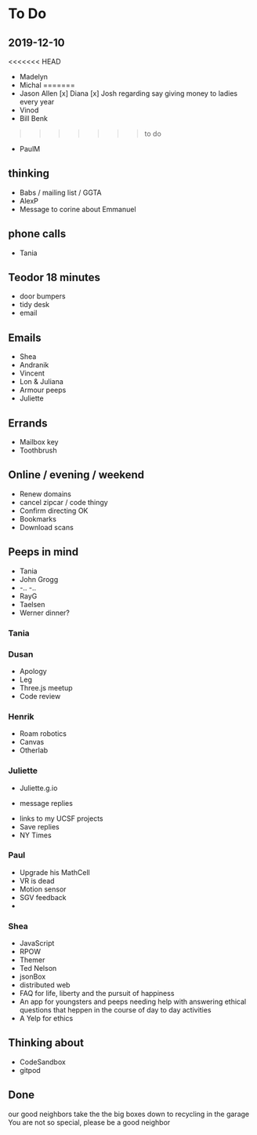 # To Do

## 2019-12-10

<<<<<<< HEAD
- Madelyn
- Michal
=======
- Jason Allen
[x] Diana
[x] Josh regarding say giving money to ladies every year
- Vinod
- Bill Benk
>>>>>>> to do
- PaulM


## thinking

- Babs / mailing list / GGTA
- AlexP
- Message to corine about Emmanuel

## phone calls

* Tania

## Teodor 18 minutes

- door bumpers
- tidy desk
- email

## Emails

- Shea
- Andranik
- Vincent
- Lon & Juliana
- Armour peeps
- Juliette


## Errands

- Mailbox key
- Toothbrush

## Online / evening / weekend

- Renew domains
- cancel zipcar / code thingy
- Confirm directing OK
- Bookmarks
- Download scans

## Peeps in mind

- Tania
- John Grogg
- -.. -..
- RayG
- Taelsen
- Werner dinner?

### Tania

### Dusan

- Apology
- Leg
- Three.js meetup
- Code review

### Henrik

- Roam robotics
- Canvas
- Otherlab

### Juliette

- Juliette.g.io
* message replies
- links to my UCSF projects
- Save replies
- NY Times

### Paul

- Upgrade his MathCell
- VR is dead
- Motion sensor
- SGV feedback
-

### Shea

- JavaScript
- RPOW
- Themer
- Ted Nelson
- jsonBox
- distributed web
- FAQ for life, liberty and the pursuit of happiness
- An app for youngsters and peeps needing help with answering ethical questions that heppen in the course of day to day activities
- A Yelp for ethics

## Thinking about

- CodeSandbox
- gitpod

## Done



our good neighbors take the the big boxes down to recycling in the garage
You are not so special, please be a good neighbor

